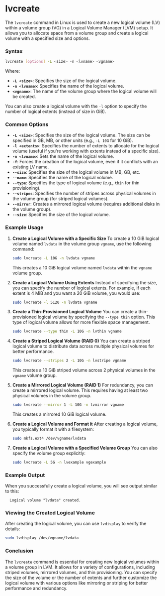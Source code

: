 # lvcreate

The `lvcreate` command in Linux is used to create a new logical volume (LV) within a volume group (VG) in a Logical Volume Manager (LVM) setup. It allows you to allocate space from a volume group and create a logical volume with a specified size and options.

### Syntax

```bash
lvcreate [options] -L <size> -n <lvname> <vgname>
```

Where:
- **`-L <size>`**: Specifies the size of the logical volume.
- **`-n <lvname>`**: Specifies the name of the logical volume.
- **`<vgname>`**: The name of the volume group where the logical volume will be created.

You can also create a logical volume with the `-l` option to specify the number of logical extents (instead of size in GiB).

### Common Options

- **`-L <size>`**: Specifies the size of the logical volume. The size can be specified in GB, MB, or other units (e.g., `-L 10G` for 10 GiB).
- **`-l <extents>`**: Specifies the number of extents to allocate for the logical volume (useful if you're working with extents instead of a specific size).
- **`-n <lvname>`**: Sets the name of the logical volume.
- **`-f`**: Forces the creation of the logical volume, even if it conflicts with an existing LV name.
- **`--size`**: Specifies the size of the logical volume in MB, GB, etc.
- **`--name`**: Specifies the name of the logical volume.
- **`--type`**: Specifies the type of logical volume (e.g., `thin` for thin provisioning).
- **`--stripes`**: Specifies the number of stripes across physical volumes in the volume group (for striped logical volumes).
- **`--mirror`**: Creates a mirrored logical volume (requires additional disks in the volume group).
- **`--size`**: Specifies the size of the logical volume.

### Example Usage

1. **Create a Logical Volume with a Specific Size**
   To create a 10 GiB logical volume named `lvdata` in the volume group `vgname`, use the following command:
   ```bash
   sudo lvcreate -L 10G -n lvdata vgname
   ```
   This creates a 10 GiB logical volume named `lvdata` within the `vgname` volume group.

2. **Create a Logical Volume Using Extents**
   Instead of specifying the size, you can specify the number of logical extents. For example, if each extent is 4 MiB and you want a 20 GiB volume, you would use:
   ```bash
   sudo lvcreate -l 5120 -n lvdata vgname
   ```

3. **Create a Thin-Provisioned Logical Volume**
   You can create a thin-provisioned logical volume by specifying the `--type thin` option. This type of logical volume allows for more flexible space management.
   ```bash
   sudo lvcreate --type thin -L 10G -n lvthin vgname
   ```

4. **Create a Striped Logical Volume (RAID 0)**
   You can create a striped logical volume to distribute data across multiple physical volumes for better performance.
   ```bash
   sudo lvcreate --stripes 2 -L 10G -n lvstripe vgname
   ```
   This creates a 10 GiB striped volume across 2 physical volumes in the `vgname` volume group.

5. **Create a Mirrored Logical Volume (RAID 1)**
   For redundancy, you can create a mirrored logical volume. This requires having at least two physical volumes in the volume group.
   ```bash
   sudo lvcreate --mirror 1 -L 10G -n lvmirror vgname
   ```
   This creates a mirrored 10 GiB logical volume.

6. **Create a Logical Volume and Format it**
   After creating a logical volume, you typically format it with a filesystem:
   ```bash
   sudo mkfs.ext4 /dev/vgname/lvdata
   ```

7. **Create a Logical Volume with a Specified Volume Group**
   You can also specify the volume group explicitly:
   ```bash
   sudo lvcreate -L 5G -n lvexample vgexample
   ```

### Example Output

When you successfully create a logical volume, you will see output similar to this:

```
  Logical volume "lvdata" created.
```

### Viewing the Created Logical Volume

After creating the logical volume, you can use `lvdisplay` to verify the details:

```bash
sudo lvdisplay /dev/vgname/lvdata
```

### Conclusion

The `lvcreate` command is essential for creating new logical volumes within a volume group in LVM. It allows for a variety of configurations, including striped volumes, mirrored volumes, and thin provisioning. You can specify the size of the volume or the number of extents and further customize the logical volume with various options like mirroring or striping for better performance and redundancy.
